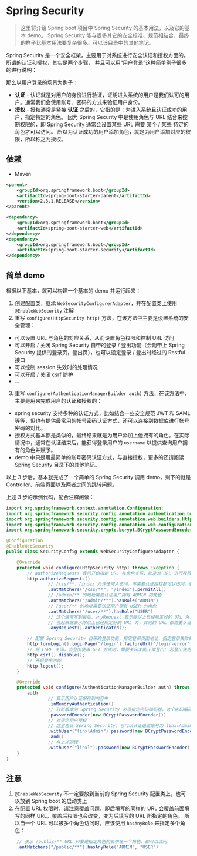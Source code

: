 # Spring Security

> 这里将介绍 Spring boot 项目中 Spring Security 的基本用法，以及它的基本 demo。
> Spring Security 能与很多其它的安全标准、规范相结合，最终的样子比基本用法要复杂很多。可以该目录中的其他笔记。

Spring Security 是一个安全框架，主要用于对系统进行安全认证和授权方面的。所谓的认证和授权，其实是两个步骤，
并且可以用“用户登录”这种简单例子很多的进行说明：

那么以用户登录的场景为例子：

- **认证** - 认证就是对用户的身份进行验证，证明进入系统的用户是我们认可的用户。通常我们会使用账号、密码的方式来验证用户身份。
- **授权** - 授权通常是紧接 **认证** 之后的，它指的是：为进入系统且认证成功的用户，指定特定的角色。
因为 Spring Security 中是使用角色与 URL 结合来控制权限的，即 Spring Security 通常会设置某些 URL 需要 某个 / 某些 特定的角色才可以访问。
所以为认证成功的用户添加角色，就是为用户添加对应的权限，所以称之为授权。

## 依赖

- Maven

```xml
<parent>
    <groupId>org.springframework.boot</groupId>
    <artifactId>spring-boot-starter-parent</artifactId>
    <version>2.3.1.RELEASE</version>
</parent>

<dependency>
    <groupId>org.springframework.boot</groupId>
    <artifactId>spring-boot-starter-web</artifactId>
</dependency>
<dependency>
    <groupId>org.springframework.boot</groupId>
    <artifactId>spring-boot-starter-security</artifactId>
</dependency>
```

## 简单 demo

根据以下基本，就可以构建一个基本的 demo 并运行起来：

1. 创建配置类，继承 `WebSecurityConfigurerAdapter`，并在配置类上使用 `@EnableWebSecurity` 注解
2. 重写 `configure(HttpSecurity http)` 方法，在该方法中主要是设置系统的安全管理：
  - 可以设置 URL 与角色的对应关系，从而设置角色权限和控制 URL 访问
  - 可以开启 / 关闭 Spring Security 自带的登录 / 登出功能（会附带上 Spring Security 提供的登录页，登出页），也可以设定登录 / 登出时经过的 Restful 接口
  - 可以控制 session 失效时的处理情况
  - 可以开启 / 关闭 csrf 防护
  - ...
3. 重写 `configure(AuthenticationManagerBuilder auth)` 方法，在该方法中，主要是用来完成用户的认证和授权的：
  - spring security 支持多种的认证方式，比如结合一些安全规范 JWT 和 SAML 等等，但也有提供最常用的帐号密码认证方式，还可以连接到数据库进行帐号密码的对比。
  - 授权方式基本都是类似的，最终结果就是为用户添加上他拥有的角色。在实际情况中，通常在认证结束后，能获得登录用户的 `username` 以提供查询用户拥有的角色并赋予。
  - demo 中只是用最简单的账号密码认证方式，与直接授权，更多的还请阅读 Spring Security 目录下的其他笔记。

以上 3 步后，基本就完成了一个简单的 Spring Security 调用 demo，剩下的就是 Controller、前端页面以及两者之间的跳转问题。

上述 3 步的示例代码，配合注释阅读：
```java
import org.springframework.context.annotation.Configuration;
import org.springframework.security.config.annotation.authentication.builders.AuthenticationManagerBuilder;
import org.springframework.security.config.annotation.web.builders.HttpSecurity;
import org.springframework.security.config.annotation.web.configuration.WebSecurityConfigurerAdapter;
import org.springframework.security.crypto.bcrypt.BCryptPasswordEncoder;

@Configuration
@EnableWebSecurity
public class SecurityConfig extends WebSecurityConfigurerAdapter {

    @Override
    protected void configure(HttpSecurity http) throws Exception {
        // authorizeRequests 表示开始指定 URL 与角色关系，以及对 URL 进行权限的检查
        http.authorizeRequests()
                // /css/**、/index 允许任何人访问，不需要认证授权都可以访问，通常用于通过前端页面的静态资源
                .antMatchers("/css/**", "/index").permitAll()
                // /admin/** 的地址需要认证用户拥有 ADMIN 的角色
                .antMatchers("/admin/**").hasRole("ADMIN")
                // /user/** 的地址需要认证用户拥有 USER 的角色
                .antMatchers("/user/**").hasRole("USER")
                // 这个通常写到最后，anyRequest 表示除以上已经规定好的 URL 外，authenticated 表示需要经过认证的用户才可以访问
                // 合起来就表示除以上已经规定好的 URL 外，其他的 URL 都需要认证过的用户才能正常访问
                .anyRequest().authenticated();

        // 配置 Spring Security 自带的登录功能，指定登录页面地址，指定登录失败的地址
        http.formLogin().loginPage("/login").failureUrl("/login-error");
        // 将 CSRF 关闭，当登出使用 GET 方式时，需要关闭才能正常登出; 若登出使用 POST 则不需要关闭
        http.csrf().disable();
        // 开启登出功能
        http.logout();
    }

    @Override
    protected void configure(AuthenticationManagerBuilder auth) throws Exception {
        auth
                // 表示用户认证保存到内容中
                .inMemoryAuthentication()
                // 较新版本的 Spring Security 必须指定密码编码器，这个密码编码器不影响实际使用时用户输入的密码，只是 Spring Security 内部的机制。
                .passwordEncoder(new BCryptPasswordEncoder())
                // 对指定用户授权
                // 这里告诉 Spring Security，它可以认证通过账号为 linxlAdmin，密码为 123456 的用户，而且认证通过后，要为这个用户赋予 ADMIN 的角色
                .withUser("linxlAdmin").password(new BCryptPasswordEncoder().encode("123456")).roles("ADMIN")
                .and()
                // 与上述同理
                .withUser("linxl").password(new BCryptPasswordEncoder().encode("123456")).roles("USER");
    }
}
```

## 注意

1. `@EnableWebSecurity` 不一定要放到当前的 Spring Security 配置类上，也可以放到 Spring boot 的启动类上
2. 在配置 URL 权限时，请注意覆盖问题，即后填写的同样的 URL 会覆盖前面填写的同样 URL，覆盖后权限也会改变，变为后填写的 URL 所指定的角色。
所以当一个 URL 可以被多个角色访问时，应该使用 `hasAnyRole` 来指定多个角色：
```java
    // 表示 /public/** URL 只要是指定角色列表中任一个角色，都可以访问
    .antMatchers("/public/**").hasAnyRole("ADMIN", "USER")
```

